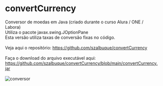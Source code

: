 # convertCurrency
Conversor de moedas em Java (criado durante o curso Alura / ONE / Labora)<br>
Utiliza o pacote javax.swing.JOptionPane<br>
Esta versão utiliza taxas de conversão fixas no código.<br>
<br>
Veja aqui o repositório: https://github.com/szalbuque/convertCurrency<br>
<br>
Faça o download do arquivo executável aqui: https://github.com/szalbuque/convertCurrency/blob/main/convertCurrency.jar<br>
<br>
![conversor](https://user-images.githubusercontent.com/64749145/190277483-6817056c-35aa-46ab-a5ce-2932cffa8568.gif)
